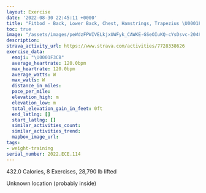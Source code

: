 ```yaml
---
layout: Exercise
date: '2022-08-30 22:45:11 +0000'
title: "Fitbod - Back, Lower Back, Chest, Hamstrings, Trapezius \U0001F3CB️"
toc: true
image: "/assets/images/peWdzFPWIVELkjxUWFyk_CAWKE-GSeOIuKQ-cYsDsvc-2048x1152.jpg.jpeg"
description:
strava_activity_url: https://www.strava.com/activities/7728338626
exercise_data:
  emoji: "\U0001F3CB️"
  average_heartrate: 120.0bpm
  max_heartrate: 120.0bpm
  average_watts: W
  max_watts: W
  distance_in_miles:
  pace_per_mile:
  elevation_high: m
  elevation_low: m
  total_elevation_gain_in_feet: 0ft
  end_latlng: []
  start_latlng: []
  similar_activities_count:
  similar_activities_trend:
  mapbox_image_url:
tags:
- weight-training
serial_number: 2022.ECE.114
---
```

432.0 Calories, 8 Exercises, 28,790 lb lifted

Unknown location (probably inside)
